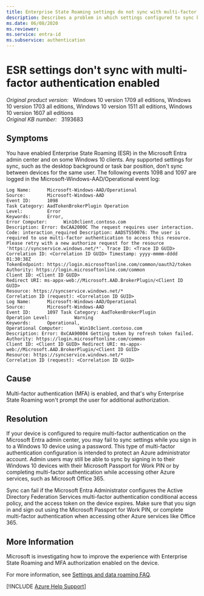 ```yaml
---
title: Enterprise State Roaming settings do not sync with multi-factor authentication enabled
description: Describes a problem in which settings configured to sync between devices with Enterprise State Roaming don't sync, and Event ID 1098 is logged with the description.
ms.date: 06/08/2020
ms.reviewer: 
ms.service: entra-id
ms.subservice: authentication
---
```

# ESR settings don't sync with multi-factor authentication enabled

_Original product version:_ &nbsp; Windows 10 version 1709 all editions, Windows 10 version 1703 all editions, Windows 10 version 1511 all editions, Windows 10 version 1607 all editions  
_Original KB number:_ &nbsp; 3193683

## Symptoms

You have enabled Enterprise State Roaming (ESR) in the Microsoft Entra admin center and on some Windows 10 clients. Any supported settings for sync, such as the desktop background or task bar position, don't sync between devices for the same user. The following events 1098 and 1097 are logged in the Microsoft-Windows-AAD/Operational event log:

```console
Log Name:      Microsoft-Windows-AAD/Operational
Source:        Microsoft-Windows-AAD
Event ID:      1098
Task Category: AadTokenBrokerPlugin Operation
Level:         Error
Keywords:      Error,
Error Computer:      Win10client.contoso.com
Description: Error: 0xCAA2000C The request requires user interaction. Code: interaction_required Description: AADSTS50076: The user is required to use multi-factor authentication to access this resource. Please retry with a new authorize request for the resource 'https://syncservice.windows.net/*'. Trace ID: <Trace ID GUID> Correlation ID: <Correlation ID GUID> Timestamp: yyyy-mmmm-dddd 01:30:38Z
TokenEndpoint: https://login.microsoftonline.com/common/oauth2/token Authority: https://login.microsoftonline.com/common
Client ID: <Client ID GUID>
Redirect URI: ms-appx-web://Microsoft.AAD.BrokerPlugin/<Client ID GUID>
Resource: https://syncservice.windows.net/*
Correlation ID (request): <Correlation ID GUID>
Log Name:      Microsoft-Windows-AAD/Operational
Source:        Microsoft-Windows-AAD
Event ID:      1097 Task Category: AadTokenBrokerPlugin
Operation Level:         Warning
Keywords:      Operational,
Operational Computer:      Win10client.contoso.com
Description: Error: 0xCAA90004 Getting token by refresh token failed.
Authority: https://login.microsoftonline.com/common
Client ID: <Client ID GUID> Redirect URI: ms-appx-web://Microsoft.AAD.BrokerPlugin/<Client ID GUID>
Resource: https://syncservice.windows.net/*
Correlation ID (request): <Correlation ID GUID>
```

## Cause

Multi-factor authentication (MFA) is enabled, and that's why Enterprise State Roaming won't prompt the user for additional authorization.

## Resolution

If your device is configured to require multi-factor authentication on the Microsoft Entra admin center, you may fail to sync settings while you sign in to a Windows 10 device using a password. This type of multi-factor authentication configuration is intended to protect an Azure administrator account. Admin users may still be able to sync by signing in to their Windows 10 devices with their Microsoft Passport for Work PIN or by completing multi-factor authentication while accessing other Azure services, such as Microsoft Office 365.

Sync can fail if the Microsoft Entra Administrator configures the Active Directory Federation Services multi-factor authentication conditional access policy, and the access token on the device expires. Make sure that you sign in and sign out using the Microsoft Passport for Work PIN, or complete multi-factor authentication when accessing other Azure services like Office 365.

## More Information

Microsoft is investigating how to improve the experience with Enterprise State Roaming and MFA authorization enabled on the device.

For more information, see [Settings and data roaming FAQ](/azure/active-directory/devices/enterprise-state-roaming-faqs).

[!INCLUDE [Azure Help Support](../../includes/azure-help-support.md)]
